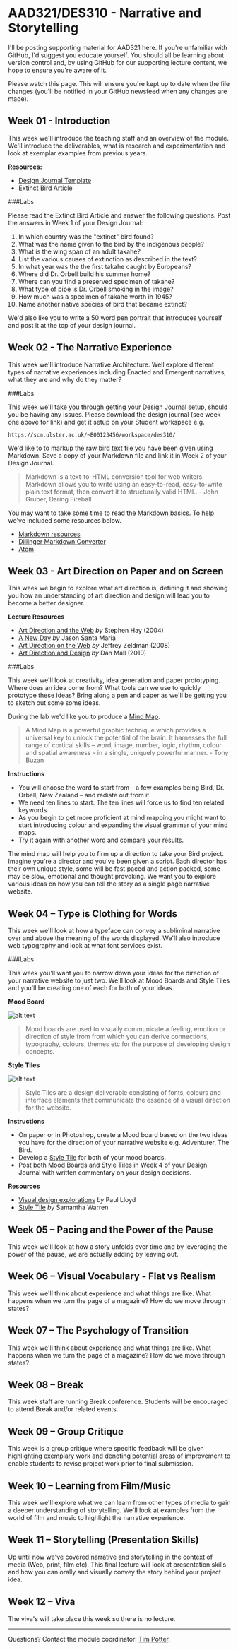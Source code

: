 AAD321/DES310 - Narrative and Storytelling
==========================================

I'll be posting supporting material for AAD321 here. If you're unfamiliar with GitHub, I'd suggest you educate yourself. You should all be learning about version control and, by using GitHub for our supporting lecture content, we hope to ensure you're aware of it.

Please watch this page. This will ensure you're kept up to date when the file changes (you'll be notified in your GitHub newsfeed when any changes are made).

Week 01 - Introduction
----------------------

This week we'll introduce the teaching staff and an overview of the module. We'll introduce the deliverables, what is research and experimentation and look at exemplar examples from previous years.

__Resources:__

+ [Design Journal Template](resources/design_journal.zip)
+ [Extinct Bird Article](resources/bird_article.zip)

###Labs

Please read the Extinct Bird Article and answer the following questions. Post the answers in Week 1 of your Design Journal:

1. In which country was the "extinct" bird found?
2. What was the name given to the bird by the indigenous people?
3. What is the wing span of an adult takahe?
4. List the various causes of extinction as described in the text?
5. In what year was the the first takahe caught by Europeans?
6. Where did Dr. Orbell build his summer home?
7. Where can you find a preserved specimen of takahe?
8. What type of pipe is Dr. Orbell smoking in the image?
9. How much was a specimen of takahe worth in 1945?
10. Name another native species of bird that became extinct?

We'd also like you to write a 50 word pen portrait that introduces yourself and post it at the top of your design journal.


Week 02 - The Narrative Experience
----------------------------------

This week we'll introduce Narrative Architecture. Well explore different types of narrative experiences including Enacted and Emergent narratives, what they are and why do they matter?

###Labs

This week we'll take you through getting your Design Journal setup, should you be having any issues. Please download the design journal (see week one above for link) and get it setup on your Student workspace e.g.

```
https://scm.ulster.ac.uk/~B00123456/workspace/des310/
```

We'd like to to markup the raw bird text file you have been given using Markdown. Save a copy of your Markdown file and link it in Week 2 of your Design Journal.

> Markdown is a text-to-HTML conversion tool for web writers. Markdown allows you to write using an easy-to-read, easy-to-write plain text format, then convert it to structurally valid HTML. - John Gruber, Daring Fireball
  
You may want to take some time to read the Markdown basics. To help we've included some resources below.

+ [Markdown resources](http://daringfireball.net/projects/markdown/basics)
+ [Dillinger Markdown Converter](http://dillinger.io/)
+ [Atom](https://atom.io/)



Week 03 - Art Direction on Paper and on Screen
----------------------------------------------

This week we begin to explore what art direction is, defining it and showing you how an understanding of art direction and design will lead you to become a better designer.

__Lecture Resources__
+ [Art Direction and the Web](http://alistapart.com/article/artdirweb) _by_ Stephen Hay (2004)
+ [A New Day](http://v4.jasonsantamaria.com/articles/a-new-day/) _by_ Jason Santa Maria
+ [Art Direction on the Web](http://www.zeldman.com/2008/06/19/art-direction-on-the-web/) _by_ Jeffrey Zeldman (2008)
+ [Art Direction and Design](http://alistapart.com/article/art-direction-and-design) _by_ Dan Mall (2010)

###Labs

This week we'll look at creativity, idea generation and paper prototyping. Where does an idea come from? What tools can we use to quickly prototype these ideas? Bring along a pen and paper as we'll be getting you to sketch out some some ideas.

During the lab we'd like you to produce a [Mind Map](http://www.tonybuzan.com/about/mind-mapping/). 

> A Mind Map is a powerful graphic technique which provides a universal key to unlock the potential of the brain. It harnesses the full range of cortical skills – word, image, number, logic, rhythm, colour and spatial awareness – in a single, uniquely powerful manner. - Tony Buzan

__Instructions__
+ You will choose the word to start from - a few examples being Bird, Dr. Orbell, New Zealand – and radiate out from it.
+ We need ten lines to start. The ten lines will force us to find ten related keywords.
+ As you begin to get more proficient at mind mapping you might want to start introducing colour and expanding the visual grammar of your mind maps.
+ Try it again with another word and compare your results.

The mind map will help you to firm up a direction to take your Bird project. Imagine you're a director and you've been given a script. Each director has their own unique style, some will be fast paced and action packed, some may be slow, emotional and thought provoking. We want you to explore various ideas on how you can tell the story as a single page narrative website.


Week 04 – Type is Clothing for Words
------------------------------------

This week we'll look at how a typeface can convey a subliminal narrative over and above the meaning of the words displayed. We'll also introduce web typography and look at what font services exist.


###Labs

This week you'll want you to narrow down your ideas for the direction of your narrative website to just two. We'll look at Mood Boards and Style Tiles and you'll be creating one of each for both of your ideas.

__Mood Board__

![alt text](http://clearleft.com/thinks/images/visex-mood-board.jpg "Mood Board")

> Mood boards are used to visually communicate a feeling, emotion or direction of style from from which you can derive connections, typography, colours, themes etc for the purpose of developing design concepts. 


__Style Tiles__

![alt text](http://clearleft.com/thinks/images/visex-style-tiles.jpg "Style Tiles")

> Style Tiles are a design deliverable consisting of fonts, colours and interface elements that communicate the essence of a visual direction for the website.


__Instructions__
+ On paper or in Photoshop, create a Mood board based on the two ideas you have for the direction of your narrative website e.g. Adventurer, The Bird.
+ Develop a [Style Tile](http://styletil.es) for both of your mood boards.
+ Post both Mood Boards and Style Tiles in Week 4 of your Design Journal with written commentary on your design decisions.

__Resources__
+ [Visual design explorations](http://clearleft.com/thinks/visualdesignexplorations/) _by_ Paul Lloyd
+ [Style Tile](http://styletil.es) _by_ Samantha Warren


Week 05 – Pacing and the Power of the Pause
-------------------------------------------

This week we'll look at how a story unfolds over time and by leveraging the power of the pause, we are actually adding by leaving out.


Week 06 – Visual Vocabulary - Flat vs Realism
---------------------------------------------

This week we'll think about experience and what things are like. What happens when we turn the page of a magazine? How do we move through states?


Week 07 – The Psychology of Transition
--------------------------------------

This week we'll think about experience and what things are like. What happens when we turn the page of a magazine? How do we move through states?


Week 08 – Break
---------------

This week staff are running Break conference. Students will be encouraged to attend Break and/or related events.


Week 09 – Group Critique
------------------------

This week is a group critique where specific feedback will be given highlighting exemplary work and denoting potential areas of improvement to enable students to revise project work prior to final submission.


Week 10 – Learning from Film/Music
----------------------------------

This week we'll explore what we can learn from other types of media to gain a deeper understanding of storytelling. We'll look at examples from the world of film and music to highlight the narrative experience.


Week 11 – Storytelling (Presentation Skills)
--------------------------------------------

Up until now we've covered narrative and storytelling in the context of media (Web, print, film etc). This final lecture will look at presentation skills and how you can orally and visually convey the story behind your project idea.


Week 12 – Viva
--------------

The viva's will take place this week so there is no lecture.

----

Questions? Contact the module coordinator: [Tim Potter](mailto:tej.potter@ulster.ac.uk?Subject=AAD321).
